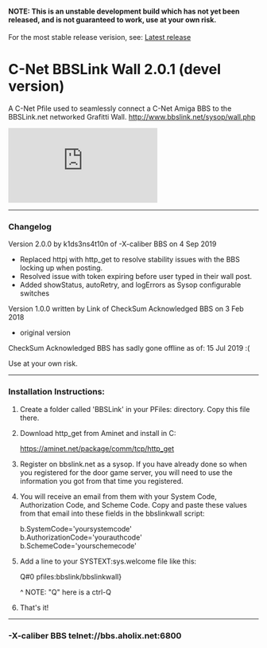 #### NOTE: This is an unstable development build which has not yet been released, and is not guaranteed to work, use at your own risk. 

For the most stable release verision, see: [Latest release](https://github.com/mkillewald/bbslinkwall/releases/latest)

# C-Net BBSLink Wall 2.0.1 (devel version)


A C-Net Pfile used to seamlessly connect a C-Net Amiga BBS to the BBSLink.net networked Grafitti Wall. 
http://www.bbslink.net/sysop/wall.php

![BBSLink.net Wall](http://games.bbslink.net/wall.php)



**************************************************************************

### Changelog

Version 2.0.0 by k1ds3ns4t10n of -X-caliber BBS on 4 Sep 2019
  - Replaced httpj with http_get to resolve stability issues with the BBS locking up when posting.
  - Resolved issue with token expiring before user typed in their wall post.
  - Added showStatus, autoRetry, and logErrors as Sysop configurable switches
                                                                   
Version 1.0.0 written by Link of CheckSum Acknowledged BBS on 3 Feb 2018
  - original version
                                                                   
CheckSum Acknowledged BBS has sadly gone offline as of: 15 Jul 2019  :(                                
                                                                    
Use at your own risk.                                              
**************************************************************************

### Installation Instructions:

1.  Create a folder called 'BBSLink' in your PFiles: directory.
    Copy this file there.
    
2.  Download http_get from Aminet and install in C:

    https://aminet.net/package/comm/tcp/http_get

3.  Register on bbslink.net as a sysop.  If you have already done 
    so when you registered for the door game server, you will need
    to use the information you got from that time you registered.

4.  You will receive an email from them with your System Code,
    Authorization Code, and Scheme Code. Copy and paste these values
    from that email into these fields in the bbslinkwall script:

    b.SystemCode='yoursystemcode'   
    b.AuthorizationCode='yourauthcode'   
    b.SchemeCode='yourschemecode'
    
5.  Add a line to your SYSTEXT:sys.welcome file like this:
    
    Q#0 pfiles:bbslink/bbslinkwall}

    ^ NOTE: "Q" here is a ctrl-Q
     
6.  That's it!

**************************************************************************
### -X-caliber BBS telnet://bbs.aholix.net:6800
